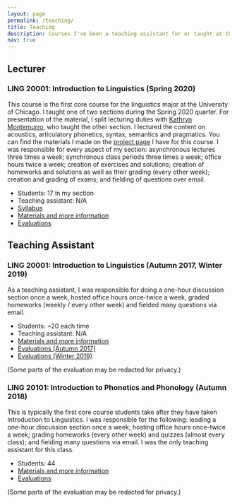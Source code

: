 ```yaml
---
layout: page
permalink: /teaching/
title: Teaching
description: Courses I've been a teaching assistant for or taught at the University of Chicago. More information, like my materials and philosophy, on each course can be found in its project page.
nav: true
---
```


## Lecturer
### LING 20001: Introduction to Linguistics (Spring 2020)

This course is the first core course for the linguistics major at the University of Chicago. I taught one of two sections during the Spring 2020 quarter. For presentation of the material, I split lecturing duties with [Kathryn Montemurro](https://voices.uchicago.edu/kmontemurro/), who taught the other section. I lectured the content on acoustics, articulatory phonetics, syntax, semantics and pragmatics. You can find the materials I made on the [project page](https://rhodb.github.io/projects/teaching-intro) I have for this course. I was responsible for every aspect of my section: asynchronous lectures three times a week; synchronous class periods three times a week; office hours twice a week; creation of exercises and solutions; creation of homeworks and solutions as well as their grading (every other week); creation and grading of exams; and fielding of questions over email. 

* Students: 17 in my section
* Teaching assistant: N/A
* <a href= "{{ '/assets/pdf/teaching/200406_SyllabusRhodes.pdf' | relative_url }}">Syllabus</a>
* [Materials and more information](https://rhodb.github.io/projects/teaching-intro)
* <a href= "{{ '/assets/pdf/210108_course-evaluation.pdf' | relative_url }}">Evaluations</a>


## Teaching Assistant
### LING 20001: Introduction to Linguistics (Autumn 2017, Winter 2019)

As a teaching assistant, I was responsible for doing a one-hour discussion section once a week, hosted office hours once-twice a week, graded homeworks (weekly / every other week) and fielded many questions via email.

* Students: ~20 each time
* Teaching assistant: N/A
* [Materials and more information](https://rhodb.github.io/projects/ta-intro)
* <a href= "{{ '/assets/pdf/210108_intro-ta-evals-1.pdf' | relative_url }}">Evaluations (Autumn 2017)</a>
* <a href= "{{ '/assets/pdf/210108_intro-ta-evals-2.pdf' | relative_url }}">Evaluations (Winter 2019)</a>

(Some parts of the evaluation may be redacted for privacy.)



### LING 20101: Introduction to Phonetics and Phonology (Autumn 2018)

This is typically the first core course students take after they have taken Introduction to Linguistics. I was responsible for the following: leading a one-hour discussion section once a week; hosting office hours once-twice a week; grading homeworks (every other week) and quizzes (almost every class); and fielding many questions via email. I was the only teaching assistant for this class.

* Students: 44
* [Materials and more information](https://rhodb.github.io/projects/ta-phoneticsphonology)
* <a href= "{{ '/assets/pdf/210108_phoneticsphonology-evals.pdf' | relative_url }}">Evaluations</a>

(Some parts of the evaluation may be redacted for privacy.)